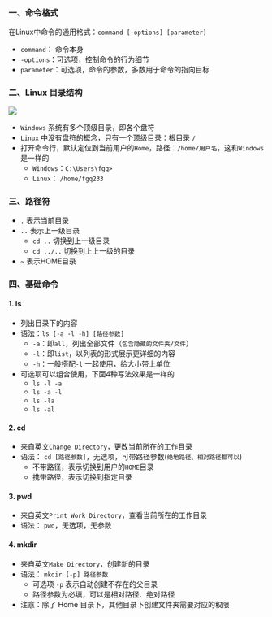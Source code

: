 ### 一、命令格式
在Linux中命令的通用格式：`command [-options] [parameter]`
* `command`： 命令本身
* `-options`：可选项，控制命令的行为细节
* `parameter`：可选项，命令的参数，多数用于命令的指向目标


### 二、Linux 目录结构
![](https://fgq233.github.io/imgs/linux/linux01.png)

* `Windows` 系统有多个顶级目录，即各个盘符
* `Linux` 中没有盘符的概念，只有一个顶级目录：根目录 `/`
* 打开命令行，默认定位到当前用户的`Home`，路径：`/home/用户名`，这和`Windows`是一样的
  * `Windows`：`C:\Users\fgq>`
  * `Linux`： `/home/fgq233`


### 三、路径符
* `.`	表示当前目录
* `..`	表示上一级目录
  * `cd ..`   切换到上一级目录
  * `cd ../..`  切换到上上一级的目录
* `~`	表示HOME目录


### 四、基础命令
#### 1. ls 
* 列出目录下的内容
* 语法：`ls [-a -l -h] [路径参数]`
    * `-a`：即`all`，列出全部文件（`包含隐藏的文件夹/文件`）
    * `-l`：即`list`，以列表的形式展示更详细的内容
    * `-h`：一般搭配`-l` 一起使用，给大小带上单位
* 可选项可以组合使用，下面4种写法效果是一样的
    * `ls -l -a`
    * `ls -a -l`
    * `ls -la`
    * `ls -al`

#### 2. cd 
* 来自英文`Change Directory`，更改当前所在的工作目录
* 语法： `cd [路径参数]`，无选项，可带路径参数(`绝地路径、相对路径都可以`)
  * 不带路径，表示切换到用户的`HOME`目录  
  * 携带路径，表示切换到指定目录       


#### 3. pwd 
* 来自英文`Print Work Directory`，查看当前所在的工作目录
* 语法： `pwd`，无选项，无参数


#### 4. mkdir
* 来自英文`Make Directory`，创建新的目录
* 语法： `mkdir [-p] 路径参数`
  * 可选项 `-p` 表示自动创建不存在的父目录
  * 路径参数为必填，可以是相对路径、绝对路径
* 注意：除了 Home 目录下，其他目录下创建文件夹需要对应的权限




